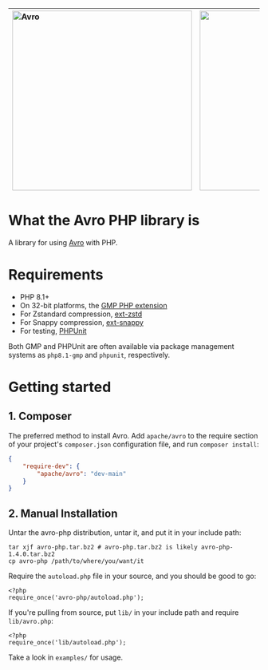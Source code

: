 | [<img src="https://www.apache.org/logos/res/avro/default.png" width="360" alt="Avro"/>](https://github.com/apache/avro) | [<img src="https://projects.apache.org/images/asf_logo.png" width="360" alt="Avro"/>](https://github.com/apache/avro) |
|:-----|-----:|

What the Avro PHP library is
============================

A library for using [Avro](https://avro.apache.org/) with PHP.

Requirements
============
 * PHP 8.1+
 * On 32-bit platforms, the [GMP PHP extension](https://php.net/gmp)
 * For Zstandard compression, [ext-zstd](https://github.com/kjdev/php-ext-zstd)
 * For Snappy compression, [ext-snappy](https://github.com/kjdev/php-ext-snappy)
 * For testing, [PHPUnit](https://www.phpunit.de/)

Both GMP and PHPUnit are often available via package management
systems as `php8.1-gmp` and `phpunit`, respectively.


Getting started
===============

## 1. Composer

The preferred method to install Avro. Add `apache/avro` to the require section of
your project's `composer.json` configuration file, and run `composer install`:
```json
{
    "require-dev": {
        "apache/avro": "dev-main"
    }
}
```

## 2. Manual Installation

Untar the avro-php distribution, untar it, and put it in your include path:

    tar xjf avro-php.tar.bz2 # avro-php.tar.bz2 is likely avro-php-1.4.0.tar.bz2
    cp avro-php /path/to/where/you/want/it

Require the `autoload.php` file in your source, and you should be good to go:

    <?php
    require_once('avro-php/autoload.php');

If you're pulling from source, put `lib/` in your include path and require `lib/avro.php`:

    <?php
    require_once('lib/autoload.php');

Take a look in `examples/` for usage.
